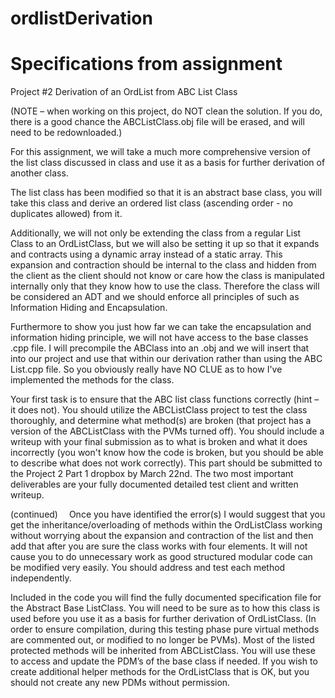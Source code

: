 # ordlistDerivation
# Specifications from assignment

Project #2	 	Derivation of an OrdList from ABC List Class

(NOTE – when working on this project, do NOT clean the solution.  If you do, there is a good chance the ABCListClass.obj file will be erased, and will need to be redownloaded.)

For this assignment, we will take a much more comprehensive version of the list class discussed in class and use it as a basis for further derivation of another class.

The list class has been modified so that it is an abstract base class, you will take this class and derive an ordered list class (ascending order - no duplicates allowed) from it. 

Additionally, we will not only be extending the class from a regular List Class to an OrdListClass, but we will also be setting it up so that it expands and contracts using a dynamic array instead of a static array.  This expansion and contraction should be internal to the class and hidden from the client as the client should not know or care how the class is manipulated internally only that they know how to use the class. Therefore the class will be considered an ADT and we should enforce all principles of such as Information Hiding and Encapsulation.

Furthermore to show you just how far we can take the encapsulation and information hiding principle, we will not have access to the base classes .cpp file. I will precompile the ABClass into an .obj and we will insert that into our project and use that within our derivation rather than using the ABC List.cpp file.   So you obviously really have NO CLUE as to how I've implemented the methods for the class.

Your first task is to ensure that the ABC list class functions correctly (hint – it does not).  You should utilize the ABCListClass project to test the class thoroughly, and determine what method(s) are broken (that project has a version of the ABCListClass with the PVMs turned off).  You should include a writeup with your final submission as to what is broken and what it does incorrectly (you won't know how the code is broken, but you should be able to describe what does not work correctly).  This part should be submitted to the Project 2 Part 1 dropbox by March 22nd.  The two most important deliverables are your fully documented detailed test client and written writeup.



(continued) 
Once you have identified the error(s) I would suggest that you get the inheritance/overloading of methods within the OrdListClass working without worrying about the expansion and contraction of the list and then add that after you are sure the class works with four elements. It will not cause you to do unnecessary work as good structured modular code can be modified very easily. You should address and test each method independently.

Included in the code you will find the fully documented specification file for the Abstract Base ListClass. You will need to be sure as to how this class is used before you use it as a basis for further derivation of OrdListClass.  (In order to ensure compilation, during this testing phase pure virtual methods are commented out, or modified to no longer be PVMs).  Most of the listed protected methods will be inherited from ABCListClass.  You will use these to access and update the PDM’s of the base class if needed.  If you wish to create additional helper methods for the OrdListClass that is OK, but you should not create any new PDMs without permission.
